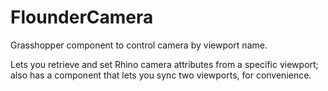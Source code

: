 # FlounderCamera
Grasshopper component to control camera by viewport name.

Lets you retrieve and set Rhino camera attributes from a specific viewport; also has a  component that lets you sync two viewports, for convenience.


